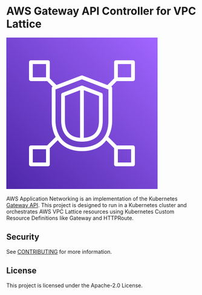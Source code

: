 # AWS Gateway API Controller for VPC Lattice

![Controller](docs/images/Arch_Amazon-VPC-Lattice_64.png)

AWS Application Networking is an implementation of the Kubernetes [Gateway API](https://gateway-api.sigs.k8s.io/). This project is designed to run in a Kubernetes cluster and orchestrates AWS VPC Lattice resources using Kubernetes Custom Resource Definitions like Gateway and HTTPRoute.


## Security

See [CONTRIBUTING](CONTRIBUTING.md#security-issue-notifications) for more information.

## License

This project is licensed under the Apache-2.0 License.
